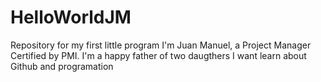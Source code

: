 # HelloWorldJM
Repository for my first little program
I'm Juan Manuel, a Project Manager Certified by PMI.
I'm a happy father of two daugthers
I want learn about Github and programation
